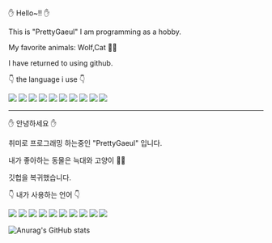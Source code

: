 ✋ Hello~!! ✋

This is "PrettyGaeul" I am programming as a hobby.

My favorite animals: Wolf,Cat 🐺🐱

I have returned to using github.

👇 the language i use 👇

<img src="https://img.shields.io/badge/-JavaScript-yellow" /> <img src="https://img.shields.io/badge/-Delphi-red" /> <img src="https://img.shields.io/badge/-Python-blue" /> <img src="https://img.shields.io/badge/-CoffeeScript-yellowgreen" /> <img src="https://img.shields.io/badge/-PHP-9cf" /> <img src="https://img.shields.io/badge/-Less-blue" /> <img src="https://img.shields.io/badge/-html-9cf" /> <img src="https://img.shields.io/badge/-C-blueviolet" /> <img src="https://img.shields.io/badge/-C%23-blueviolet" /> <img src="https://img.shields.io/badge/-C%2B%2B-blueviolet" />

-----------------------------------------------------------------------------------------------------------------------------------------------------------------------------

✋ 안녕하세요 ✋

취미로 프로그래밍 하는중인 "PrettyGaeul" 입니다.

내가 좋아하는 동물은 늑대와 고양이 🐺🐱

깃헙을 복귀했습니다.

👇 내가 사용하는 언어 👇

<img src="https://img.shields.io/badge/-JavaScript-yellow" /> <img src="https://img.shields.io/badge/-Delphi-red" /> <img src="https://img.shields.io/badge/-Python-blue" /> <img src="https://img.shields.io/badge/-CoffeeScript-yellowgreen" /> <img src="https://img.shields.io/badge/-PHP-9cf" /> <img src="https://img.shields.io/badge/-Less-blue" /> <img src="https://img.shields.io/badge/-html-9cf" /> <img src="https://img.shields.io/badge/-C-blueviolet" /> <img src="https://img.shields.io/badge/-C%23-blueviolet" /> <img src="https://img.shields.io/badge/-C%2B%2B-blueviolet" />

![Anurag's GitHub stats](https://github-readme-stats.vercel.app/api?username=PrettyGaeul&show_icons=true&theme=radical)

